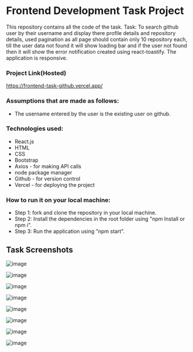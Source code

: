 # Frontend Development Task Project

This repository contains all the code of the task.
Task: To search github user by their username and display there profile details and repository details,  used pagination as all page should contain only 10 repository each, till the user data not found it will show loading bar and if the user not found then it will show the error notification created using react-toastify. The application is responsive.

### Project Link(Hosted)
https://frontend-task-github.vercel.app/

### Assumptions that are made as follows:
* The username entered by the user is the existing user on github.

### Technologies used:
* React.js
* HTML
* CSS
* Bootstrap
* Axios - for making API calls
* node package manager
* Github - for version control
* Vercel - for deploying the project

### How to run it on your local machine:
* Step 1: fork and clone the repository in your local machine.
* Step 2: Install the dependencies in the root folder using "npm Install or npm i".
* Step 3: Run the application using "npm start".

## Task Screenshots

![image](https://drive.google.com/file/d/1W1Bx6efVdapPX98sFg0CV7WHNXEMpy1U/view?usp=sharing)

![image](https://drive.google.com/file/d/1Lb6krfqvcgbQkIulm0ickEfmPl2TFlxg/view?usp=sharing)

![image](https://drive.google.com/file/d/1Z195FC_h5BqEvAO5X8P-8DHDuGTrUkjl/view?usp=sharing)

![image](https://drive.google.com/file/d/1TcV6PjheiP9S2wGQcnJclJ41SJ0NMuw1/view?usp=sharing)

![image](https://drive.google.com/file/d/1CbFQJZU9i2wo0_YfZZf4o4mANYm9puJL/view?usp=sharing)

![image](https://drive.google.com/file/d/1pRbnvgoaaSOrPtZ69wyQAY8q4wIvOURz/view?usp=sharing)

![image](https://drive.google.com/file/d/1pRbnvgoaaSOrPtZ69wyQAY8q4wIvOURz/view?usp=sharing)

![image](https://drive.google.com/file/d/1pNl25yppKcPfdz0SCU1JZtZ8Qb-W3o5x/view?usp=sharing)